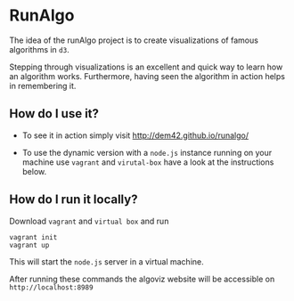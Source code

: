 RunAlgo
=======

The idea of the runAlgo project is to create visualizations of famous algorithms in `d3`.

Stepping through visualizations is an excellent and quick way to learn how an algorithm works. Furthermore, having seen the algorithm in action helps in remembering it.


How do I use it?
----------------

* To see it in action simply visit http://dem42.github.io/runalgo/

* To use the dynamic version with a `node.js` instance running on your machine use `vagrant` and `virutal-box` have a look at the instructions below.


How do I run it locally?
-----------------------
Download `vagrant` and `virtual box` and run
    
    vagrant init
    vagrant up
    
This will start the `node.js` server in a virtual machine.

After running these commands the algoviz website will be accessible on `http://localhost:8989`
